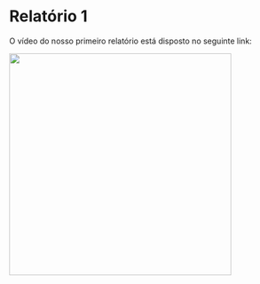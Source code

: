 # Relatório 1
O vídeo do nosso primeiro relatório está disposto no seguinte link:

<a href="https://www.youtube.com/watch?v=Poh1yjTVjsQ"><img src="https://raw.githubusercontent.com/Interacao-Humano-Computador/2020.2-forumPiR2/main/docs/assets/relatorios/R1.png" width="400"></a>


